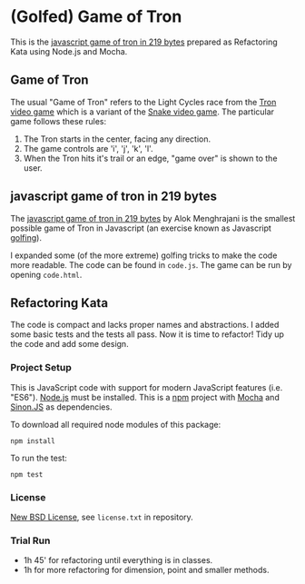 # (Golfed) Game of Tron

This is the [javascript game of tron in 219 bytes](http://quaxio.com/tron/)
prepared as Refactoring Kata using Node.js and Mocha.

## Game of Tron

The usual "Game of Tron" refers to the Light Cycles race from the
[Tron video game](https://en.wikipedia.org/wiki/Tron_(video_game)) which is a variant of the
[Snake video game](https://en.wikipedia.org/wiki/Snake_(video_game_genre)).
The particular game follows these rules:

1. The Tron starts in the center, facing any direction.
1. The game controls are 'i', 'j', 'k', 'l'.
1. When the Tron hits it's trail or an edge, "game over" is shown to the user.

## javascript game of tron in 219 bytes

The [javascript game of tron in 219 bytes](http://quaxio.com/tron/)
by Alok Menghrajani is the smallest possible game of Tron in Javascript
(an exercise known as Javascript [golfing](https://en.wikipedia.org/wiki/Code_golf)).

I expanded some (of the more extreme) golfing tricks to make the code more readable.
The code can be found in `code.js`. The game can be run by opening `code.html`.

## Refactoring Kata

The code is compact and lacks proper names and abstractions.
I added some basic tests and the tests all pass.
Now it is time to refactor! Tidy up the code and add some design.

### Project Setup

This is JavaScript code with support for modern JavaScript features (i.e. "ES6").
[Node.js](https://nodejs.org/) must be installed.
This is a [npm](https://www.npmjs.com/) project with [Mocha](https://mochajs.org/) and
[Sinon.JS](http://sinonjs.org/) as dependencies.

To download all required node modules of this package:

    npm install

To run the test:

    npm test

### License

[New BSD License](http://opensource.org/licenses/bsd-license.php), see `license.txt` in repository.

### Trial Run

* 1h 45' for refactoring until everything is in classes.
* 1h for more refactoring for dimension, point and smaller methods.
